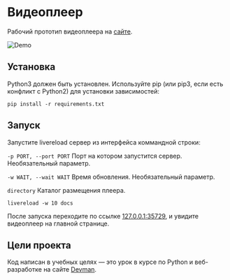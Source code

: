 # Видеоплеер

Рабочий прототип видеоплеера на [сайте](https://juliakendo.github.io/video_player/). 

![Demo](new-player-demo.gif)

## Установка

Python3 должен быть установлен. Используйте pip (или pip3, если есть конфликт с Python2) для установки зависимостей:

```
pip install -r requirements.txt
```

## Запуск

Запустите livereload сервер из интерфейса коммандной строки:

`-p PORT, --port PORT`    Порт на котором запустится сервер. Необязательный параметр.

`-w WAIT, --wait WAIT`    Время обновления. Необязательный параметр.

`directory`               Каталог размещения плеера.


```
livereload -w 10 docs
```

После запуска переходите по ссылке [127.0.0.1:35729](http://127.0.0.1:35729), и увидите видеоплеер на главной странице.

## Цели проекта

Код написан в учебных целях — это урок в курсе по Python и веб-разработке на сайте [Devman](https://dvmn.org).
